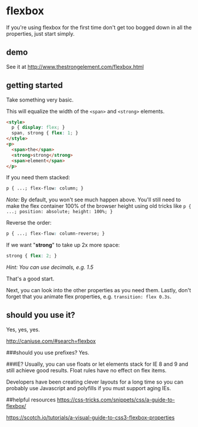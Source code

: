 # flexbox

If you're using flexbox for the first time don't get too bogged down in all the properties, just start simply.

## demo
See it at http://www.thestrongelement.com/flexbox.html

## getting started

Take something very basic. 

This will equalize the width of the `<span>` and `<strong>` elements.
```html
<style>
  p { display: flex; }
  span, strong { flex: 1; }
</style>
<p>
  <span>the</span>
  <strong>strong</strong>
  <span>element</span>
</p>
```

If you need them stacked:
```css
p { ...; flex-flow: column; }
```
*Note:* By default, you won't see much happen above. You'll still need to make the flex container 100% of the browser height using old tricks like `p { ...; position: absolute; height: 100%; }`

Reverse the order:
```css
p { ...; flex-flow: column-reverse; }
```

If we want "**strong**" to take up 2x more space:
```css
strong { flex: 2; }
```
*Hint: You can use decimals, e.g. 1.5*

That's a good start. 

Next, you can look into the other properties as you need them. Lastly, don't forget that you animate flex properties, e.g. `transition: flex 0.3s`.


## should you use it?
Yes, yes, yes.

http://caniuse.com/#search=flexbox

###should you use prefixes?
Yes.

###IE?
Usually, you can use floats or let elements stack for IE 8 and 9 and still achieve good results. Float rules have no effect on flex items.

Developers have been creating clever layouts for a long time so you can probably use Javascript and polyfills if you must support aging IEs.

##helpful resources
https://css-tricks.com/snippets/css/a-guide-to-flexbox/

https://scotch.io/tutorials/a-visual-guide-to-css3-flexbox-properties
